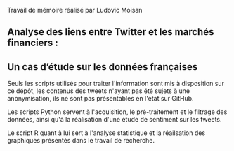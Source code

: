 Travail de mémoire réalisé par Ludovic Moisan

## Analyse des liens entre Twitter et les marchés financiers :
##  Un cas d’étude sur les données françaises

Seuls les scripts utilisés pour traiter l'information sont mis à disposition sur ce dépôt, les contenus des tweets n'ayant pas été sujets à une anonymisation, ils ne sont pas présentables en l'état sur GitHub.

Les scripts Python servent à l'acquisition, le pré-traitement et le filtrage des données, ainsi qu'à la réalisation d'une étude de sentiment sur les tweets.

Le script R quant à lui sert à l'analyse statistique et la réailsation des graphiques présentés dans le travail de recherche.
